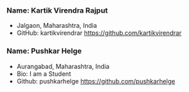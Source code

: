 ### Name: Kartik Virendra Rajput

- Jalgaon, Maharashtra, India
- GitHub: kartikvirendrar https://github.com/kartikvirendrar

### Name: Pushkar Helge

- Aurangabad, Maharashtra, India
- Bio: I am a Student
- Github: pushkarhelge https://github.com/pushkarhelge
